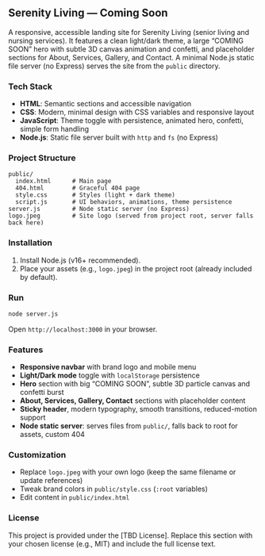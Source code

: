 ## Serenity Living — Coming Soon

A responsive, accessible landing site for Serenity Living (senior living and nursing services). It features a clean light/dark theme, a large “COMING SOON” hero with subtle 3D canvas animation and confetti, and placeholder sections for About, Services, Gallery, and Contact. A minimal Node.js static file server (no Express) serves the site from the `public` directory.

### Tech Stack
- **HTML**: Semantic sections and accessible navigation
- **CSS**: Modern, minimal design with CSS variables and responsive layout
- **JavaScript**: Theme toggle with persistence, animated hero, confetti, simple form handling
- **Node.js**: Static file server built with `http` and `fs` (no Express)

### Project Structure
```
public/
  index.html      # Main page
  404.html        # Graceful 404 page
  style.css       # Styles (light + dark theme)
  script.js       # UI behaviors, animations, theme persistence
server.js         # Node static server (no Express)
logo.jpeg         # Site logo (served from project root, server falls back here)
```

### Installation
1. Install Node.js (v16+ recommended).
2. Place your assets (e.g., `logo.jpeg`) in the project root (already included by default).

### Run
```bash
node server.js
```
Open `http://localhost:3000` in your browser.

### Features
- **Responsive navbar** with brand logo and mobile menu
- **Light/Dark mode** toggle with `localStorage` persistence
- **Hero** section with big “COMING SOON”, subtle 3D particle canvas and confetti burst
- **About, Services, Gallery, Contact** sections with placeholder content
- **Sticky header**, modern typography, smooth transitions, reduced-motion support
- **Node static server**: serves files from `public/`, falls back to root for assets, custom 404

### Customization
- Replace `logo.jpeg` with your own logo (keep the same filename or update references)
- Tweak brand colors in `public/style.css` (`:root` variables)
- Edit content in `public/index.html`

### License
This project is provided under the [TBD License]. Replace this section with your chosen license (e.g., MIT) and include the full license text.



